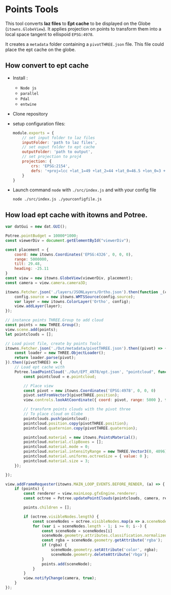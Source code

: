 # Points Tools

This tool converts **laz files** to **Ept cache** to be displayed on the Globe (`itowns.GlobeView`).
It applies projection on points to transform them into a local space tangent to ellispoid `EPSG:4978`.

It creates a `metadata` folder containing a `pivotTHREE.json` file. 
This file could place the ept cache on the globe.

## How convert to ept cache

* Install :
	* `Node js`
	* `parallel`
	* `Pdal`
	* `entwine`
* Clone repository
* setup configuration files:
	```js
	module.exports = {
		// set input folder to laz files
		inputFolder: 'path to laz files',
		// set ouput folder to ept cache
		outputFolder: 'path to output',
		// set projection to proj4
		projection: {
			crs: 'EPSG:2154',
			defs: '+proj=lcc +lat_1=49 +lat_2=44 +lat_0=46.5 +lon_0=3 +x_0=700000 +y_0=6600000 +ellps=GRS80 +towgs84=0,0,0,0,0,0,0 +units=m +no_defs'
		}
	}
	```
* Launch command `node` with `./src/index.js` and with your config file

	```
	node ./src/index.js ./yourconfigfile.js
	```

## How load ept cache with itowns and Potree.

```js
var datGui = new dat.GUI();

Potree.pointBudget = 10000*1000;
const viewerDiv = document.getElementById("viewerDiv");

const placement = {
	coord: new itowns.Coordinates('EPSG:4326', 0, 0, 0),
	range: 5000000,
	tilt: 29.48,
	heading: -25.11
}
const view = new itowns.GlobeView(viewerDiv, placement);
const camera = view.camera.camera3D;

itowns.Fetcher.json('./layers/JSONLayers/Ortho.json').then(function _(config) {
	config.source = new itowns.WMTSSource(config.source);
	var layer = new itowns.ColorLayer('Ortho', config);
	view.addLayer(layer);
});

// instance points THREE.Group to add cloud
const points = new THREE.Group();
view.scene.add(points);
let pointclouds = [];

// Load pivot file, create by points Tools
itowns.Fetcher.json('./Out/metadata/pivotTHREE.json').then((pivot) => {
	const loader = new THREE.ObjectLoader();
	return loader.parse(pivot);
}).then((pivotTHREE) => {
	// Load ept cache with 
	Potree.loadPointCloud('./Out/EPT_4978/ept.json', "pointcloud", function(e) {
		const pointcloud = e.pointcloud;

		// Place view
		const pivot = new itowns.Coordinates('EPSG:4978', 0, 0, 0)
		pivot.setFromVector3(pivotTHREE.position);
		view.controls.lookAtCoordinate({ coord: pivot, range: 5000 }, false);

		// transform points clouds with the pivot three
		// To place cloud on Globe
		pointclouds.push(pointcloud);
		pointcloud.position.copy(pivotTHREE.position);
		pointcloud.quaternion.copy(pivotTHREE.quaternion);

		pointcloud.material = new itowns.PointsMaterial();
		pointcloud.material.clipBoxes = [];
		pointcloud.material.mode = 0;
		pointcloud.material.intensityRange = new THREE.Vector3(0, 4096);
		pointcloud.material.uniforms.octreeSize = { value: 0 };
		pointcloud.material.size = 3;
	});

});

view.addFrameRequester(itowns.MAIN_LOOP_EVENTS.BEFORE_RENDER, (a) => {
	if (points) {
		const renderer = view.mainLoop.gfxEngine.renderer;
		const octree = Potree.updatePointClouds(pointclouds, camera, renderer);

		points.children = [];

		if (octree.visibleNodes.length) {
			const sceneNodes = octree.visibleNodes.map(a => a.sceneNode)
			for (var i = sceneNodes.length - 1; i >= 0; i--) {
				const sceneNode = sceneNodes[i]
				sceneNode.geometry.attributes.classification.normalized = true;
				const rgba = sceneNode.geometry.getAttribute('rgba');
				if (rgba) {
					sceneNode.geometry.setAttribute('color', rgba);
					sceneNode.geometry.deleteAttribute('rbga');
				}
				points.add(sceneNode);
			}
		}
		view.notifyChange(camera, true);
	}
});

```


